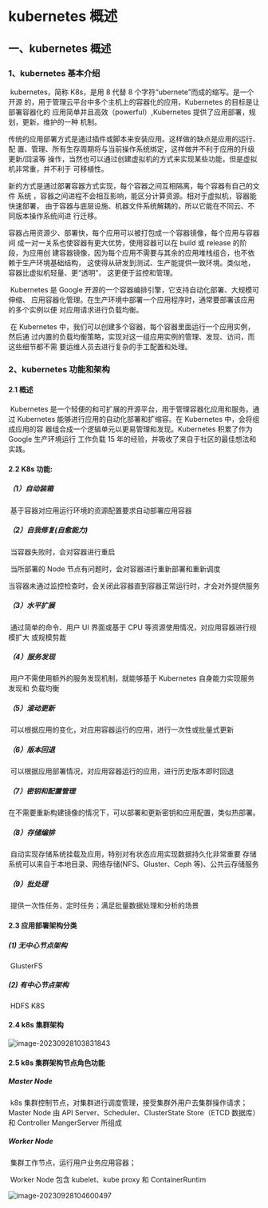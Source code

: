 # kubernetes 概述

## 一、kubernetes 概述

###  1、kubernetes 基本介绍

​             kubernetes，简称 K8s，是用 8 代替 8 个字符“ubernete”而成的缩写。是一个开源 的，用于管理云平台中多个主机上的容器化的应用，Kubernetes 的目标是让部署容器化的 应用简单并且高效（powerful）,Kubernetes 提供了应用部署，规划，更新，维护的一种 机制。 

​            传统的应用部署方式是通过插件或脚本来安装应用。这样做的缺点是应用的运行、配 置、管理、所有生存周期将与当前操作系统绑定，这样做并不利于应用的升级更新/回滚等 操作，当然也可以通过创建虚拟机的方式来实现某些功能，但是虚拟机非常重，并不利于 可移植性。 

​            新的方式是通过部署容器方式实现，每个容器之间互相隔离，每个容器有自己的文件 系统 ，容器之间进程不会相互影响，能区分计算资源。相对于虚拟机，容器能快速部署， 由于容器与底层设施、机器文件系统解耦的，所以它能在不同云、不同版本操作系统间进 行迁移。 

​            容器占用资源少、部署快，每个应用可以被打包成一个容器镜像，每个应用与容器间 成一对一关系也使容器有更大优势，使用容器可以在 build 或 release 的阶段，为应用创 建容器镜像，因为每个应用不需要与其余的应用堆栈组合，也不依赖于生产环境基础结构， 这使得从研发到测试、生产能提供一致环境。类似地，容器比虚拟机轻量、更“透明”， 这更便于监控和管理。 

​            Kubernetes 是 Google 开源的一个容器编排引擎，它支持自动化部署、大规模可伸缩、 应用容器化管理。在生产环境中部署一个应用程序时，通常要部署该应用的多个实例以便 对应用请求进行负载均衡。

​            在 Kubernetes 中，我们可以创建多个容器，每个容器里面运行一个应用实例，然后通 过内置的负载均衡策略，实现对这一组应用实例的管理、发现、访问，而这些细节都不需 要运维人员去进行复杂的手工配置和处理。

### 2、kubernetes 功能和架构

#### 2.1 概述

​            Kubernetes 是一个轻便的和可扩展的开源平台，用于管理容器化应用和服务。通过 Kubernetes 能够进行应用的自动化部署和扩缩容。在 Kubernetes 中，会将组成应用的容 器组合成一个逻辑单元以更易管理和发现。Kubernetes 积累了作为 Google 生产环境运行 工作负载 15 年的经验，并吸收了来自于社区的最佳想法和实践。

#### 2.2 K8s 功能:

##### （1）自动装箱 

​        基于容器对应用运行环境的资源配置要求自动部署应用容器

##### （2）自我修复(自愈能力)

​        当容器失败时，会对容器进行重启 

​        当所部署的 Node 节点有问题时，会对容器进行重新部署和重新调度

​        当容器未通过监控检查时，会关闭此容器直到容器正常运行时，才会对外提供服务

##### （3）水平扩展

​        通过简单的命令、用户 UI 界面或基于 CPU 等资源使用情况，对应用容器进行规模扩大 或规模剪裁

##### （4）服务发现

​        用户不需使用额外的服务发现机制，就能够基于 Kubernetes 自身能力实现服务发现和 负载均衡

##### （5）滚动更新

​        可以根据应用的变化，对应用容器运行的应用，进行一次性或批量式更新

##### （6）版本回退

​        可以根据应用部署情况，对应用容器运行的应用，进行历史版本即时回退 

##### （7）密钥和配置管理 

​        在不需要重新构建镜像的情况下，可以部署和更新密钥和应用配置，类似热部署。 

##### （8）存储编排

​        自动实现存储系统挂载及应用，特别对有状态应用实现数据持久化非常重要 存储系统可以来自于本地目录、网络存储(NFS、Gluster、Ceph 等)、公共云存储服务 

##### （9）批处理 

​        提供一次性任务，定时任务；满足批量数据处理和分析的场景

#### 2.3 应用部署架构分类 

##### (1) 无中心节点架构 

​     GlusterFS

##### (2) 有中心节点架构 

​     HDFS K8S 

#### 2.4 k8s 集群架构

![image-20230928103831843](https://raw.gitmirror.com/KwFruit/basic-picture-service/note-v1.0.0/img/202309281038620.png)

#### 2.5 k8s 集群架构节点角色功能

##### Master Node

​          k8s 集群控制节点，对集群进行调度管理，接受集群外用户去集群操作请求； Master Node 由 API Server、Scheduler、ClusterState Store（ETCD 数据库）和 Controller MangerServer 所组成

##### Worker Node

​       集群工作节点，运行用户业务应用容器； 

​       Worker Node 包含 kubelet、kube proxy 和 ContainerRuntim

![image-20230928104600497](https://raw.gitmirror.com/KwFruit/basic-picture-service/note-v1.0.0/img/202309281046017.png)

